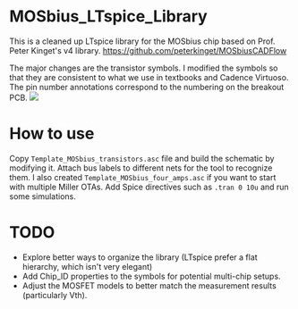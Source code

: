 # MOSbius_LTspice_Library
 This is a cleaned up LTspice library for the MOSbius chip based on Prof. Peter Kinget's v4 library.
 https://github.com/peterkinget/MOSbiusCADFlow

The major changes are the transistor symbols. I modified the symbols so that they are consistent to what we use in textbooks and Cadence Virtuoso. 
The pin number annotations correspond to the numbering on the breakout PCB.
![](./screenshots/template_all_transistors.png)

# How to use
Copy `Template_MOSbius_transistors.asc` file and build the schematic by modifying it. Attach bus labels to different nets for the tool to recognize them.
I also created `Template_MOSbius_four_amps.asc` if you want to start with multiple Miller OTAs.
Add Spice directives such as `.tran 0 10u` and run some simulations.

# TODO
- Explore better ways to organize the library (LTspice prefer a flat hierarchy, which isn't very elegant)
- Add Chip_ID properties to the symbols for potential multi-chip setups.
- Adjust the MOSFET models to better match the measurement results (particularly Vth).